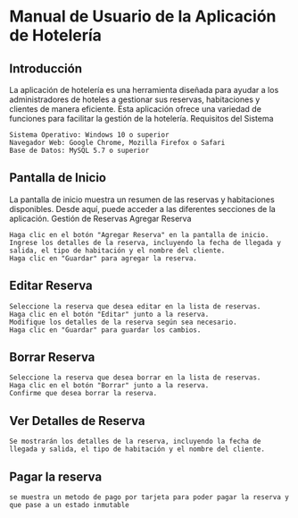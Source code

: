 # Manual de Usuario de la Aplicación de Hotelería

## Introducción
 La aplicación de hotelería es una herramienta diseñada para ayudar a los administradores de hoteles a gestionar sus reservas, habitaciones y clientes de manera eficiente. Esta aplicación ofrece una variedad de funciones para facilitar la gestión de la hotelería.
 Requisitos del Sistema

    Sistema Operativo: Windows 10 o superior
    Navegador Web: Google Chrome, Mozilla Firefox o Safari
    Base de Datos: MySQL 5.7 o superior

## Pantalla de Inicio
La pantalla de inicio muestra un resumen de las reservas y habitaciones disponibles. Desde aquí, puede acceder a las diferentes secciones de la aplicación.
Gestión de Reservas
Agregar Reserva

    Haga clic en el botón "Agregar Reserva" en la pantalla de inicio.
    Ingrese los detalles de la reserva, incluyendo la fecha de llegada y salida, el tipo de habitación y el nombre del cliente.
    Haga clic en "Guardar" para agregar la reserva.

## Editar Reserva

    Seleccione la reserva que desea editar en la lista de reservas.
    Haga clic en el botón "Editar" junto a la reserva.
    Modifique los detalles de la reserva según sea necesario.
    Haga clic en "Guardar" para guardar los cambios.

## Borrar Reserva

    Seleccione la reserva que desea borrar en la lista de reservas.
    Haga clic en el botón "Borrar" junto a la reserva.
    Confirme que desea borrar la reserva.

## Ver Detalles de Reserva

    Se mostrarán los detalles de la reserva, incluyendo la fecha de llegada y salida, el tipo de habitación y el nombre del cliente.
## Pagar la reserva

    se muestra un metodo de pago por tarjeta para poder pagar la reserva y que pase a un estado inmutable